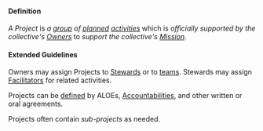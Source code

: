 #### Definition

*A Project* is *a [group](https://github.com/gcassel/Modular-Organizing-Terminology/blob/master/terms/group.md) of [planned](https://github.com/gcassel/Modular-Organizing-Terminology/blob/master/terms/plan.md) [activities](https://github.com/gcassel/Modular-Organizing-Terminology/blob/master/terms/activity.md)* which is *officially supported by the collective's [Owners](https://github.com/gcassel/Modular-Organization-Terminology/blob/JOBranch/terms/owner.md)* to *support the collective's [Mission](https://github.com/gcassel/Modular-Organization-Terminology/blob/JOBranch/terms/mission.md)*.

#### Extended Guidelines

Owners may assign Projects to [Stewards](https://github.com/gcassel/Modular-Organization-Terminology/blob/JOBranch/terms/steward.md) or to [teams](https://github.com/gcassel/Modular-Organization-Terminology/blob/JOBranch/terms/team.md).  Stewards may assign [Facilitators](https://github.com/gcassel/Modular-Organization-Terminology/blob/JOBranch/terms/facilitator.md) for related activities.

Projects can be [defined](https://github.com/gcassel/Modular-Organizing-Terminology/blob/master/terms/define.md) by ALOEs, [Accountabilities](https://github.com/gcassel/Modular-Organization-Terminology/blob/JOBranch/terms/accountability.md), and other written or oral agreements. 

Projects often contain *sub-projects* as needed.
